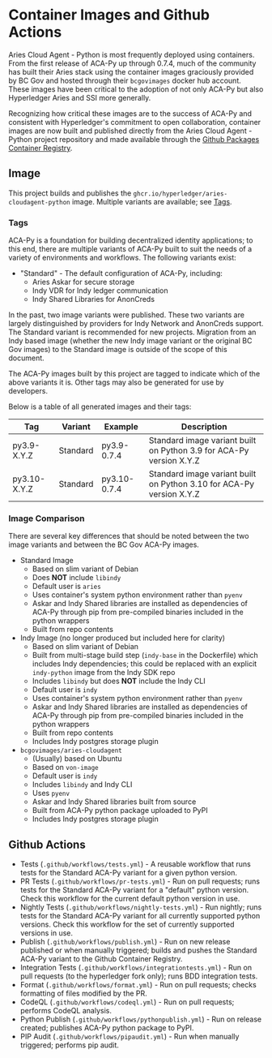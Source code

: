 # Container Images and Github Actions

Aries Cloud Agent - Python is most frequently deployed using containers. From
the first release of ACA-Py up through 0.7.4, much of the community has built
their Aries stack using the container images graciously provided by BC Gov and
hosted through their `bcgovimages` docker hub account. These images have been
critical to the adoption of not only ACA-Py but also Hyperledger Aries and SSI
more generally.

Recognizing how critical these images are to the success of ACA-Py and
consistent with Hyperledger's commitment to open collaboration, container images
are now built and published directly from the Aries Cloud Agent - Python project
repository and made available through the [Github Packages Container
Registry](https://ghcr.io).

## Image

This project builds and publishes the `ghcr.io/hyperledger/aries-cloudagent-python` image.
Multiple variants are available; see [Tags](#tags).

### Tags

ACA-Py is a foundation for building decentralized identity applications; to this
end, there are multiple variants of ACA-Py built to suit the needs of a variety
of environments and workflows. The following variants exist:

- "Standard" - The default configuration of ACA-Py, including:
  - Aries Askar for secure storage
  - Indy VDR for Indy ledger communication
  - Indy Shared Libraries for AnonCreds

In the past, two image variants were published. These two variants are largely
distinguished by providers for Indy Network and AnonCreds support. The Standard
variant is recommended for new projects. Migration from an Indy based image
(whether the new Indy image variant or the original BC Gov images) to the
Standard image is outside of the scope of this document.

The ACA-Py images built by this project are tagged to indicate which of the
above variants it is. Other tags may also be generated for use by developers.

Below is a table of all generated images and their tags:

Tag                     | Variant  | Example                  | Description                                                                                     |
------------------------|----------|--------------------------|-------------------------------------------------------------------------------------------------|
py3.9-X.Y.Z             | Standard | py3.9-0.7.4              | Standard image variant built on Python 3.9 for ACA-Py version X.Y.Z                             |
py3.10-X.Y.Z            | Standard | py3.10-0.7.4             | Standard image variant built on Python 3.10 for ACA-Py version X.Y.Z                            |

### Image Comparison

There are several key differences that should be noted between the two image
variants and between the BC Gov ACA-Py images.

- Standard Image
  - Based on slim variant of Debian
  - Does **NOT** include `libindy`
  - Default user is `aries`
  - Uses container's system python environment rather than `pyenv`
  - Askar and Indy Shared libraries are installed as dependencies of ACA-Py through pip from pre-compiled binaries included in the python wrappers
  - Built from repo contents
- Indy Image (no longer produced but included here for clarity)
  - Based on slim variant of Debian
  - Built from multi-stage build step (`indy-base` in the Dockerfile) which includes Indy dependencies; this could be replaced with an explicit `indy-python` image from the Indy SDK repo
  - Includes `libindy` but does **NOT** include the Indy CLI
  - Default user is `indy`
  - Uses container's system python environment rather than `pyenv`
  - Askar and Indy Shared libraries are installed as dependencies of ACA-Py through pip from pre-compiled binaries included in the python wrappers
  - Built from repo contents
  - Includes Indy postgres storage plugin
- `bcgovimages/aries-cloudagent`
  - (Usually) based on Ubuntu
  - Based on `von-image`
  - Default user is `indy`
  - Includes `libindy` and Indy CLI
  - Uses `pyenv`
  - Askar and Indy Shared libraries built from source
  - Built from ACA-Py python package uploaded to PyPI
  - Includes Indy postgres storage plugin

## Github Actions

- Tests (`.github/workflows/tests.yml`) - A reusable workflow that runs tests
  for the Standard ACA-Py variant for a given python version.
- PR Tests (`.github/workflows/pr-tests.yml`) - Run on pull requests; runs tests
  for the Standard ACA-Py variant for a "default" python version.
  Check this workflow for the current default python version in use.
- Nightly Tests (`.github/workflows/nightly-tests.yml`) - Run nightly; runs
  tests for the Standard ACA-Py variant for all currently supported
  python versions. Check this workflow for the set of currently supported
  versions in use.
- Publish (`.github/workflows/publish.yml`) - Run on new release published or
  when manually triggered; builds and pushes the Standard ACA-Py variant to the
  Github Container Registry.
- Integration Tests (`.github/workflows/integrationtests.yml`) - Run on pull
  requests (to the hyperledger fork only); runs BDD integration tests.
- Format (`.github/workflows/format.yml`) - Run on pull requests;
  checks formatting of files modified by the PR.
- CodeQL (`.github/workflows/codeql.yml`) - Run on pull requests; performs
  CodeQL analysis.
- Python Publish (`.github/workflows/pythonpublish.yml`) - Run on release
  created; publishes ACA-Py python package to PyPI.
- PIP Audit (`.github/workflows/pipaudit.yml`) - Run when manually triggered;
  performs pip audit.
